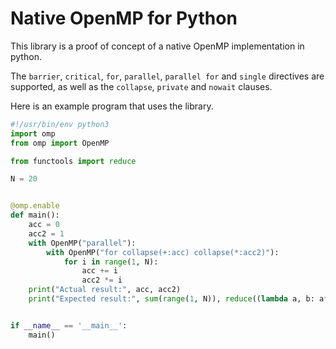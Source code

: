 # Native OpenMP for Python
This library is a proof of concept of a native OpenMP implementation in python.

The `barrier`, `critical`, `for`, `parallel`, `parallel for` and `single` directives are supported,
as well as the `collapse`, `private` and `nowait` clauses.

Here is an example program that uses the library.

```python
#!/usr/bin/env python3
import omp
from omp import OpenMP

from functools import reduce

N = 20


@omp.enable
def main():
    acc = 0
    acc2 = 1
    with OpenMP("parallel"):
        with OpenMP("for collapse(+:acc) collapse(*:acc2)"):
            for i in range(1, N):
                acc += i
                acc2 *= i
    print("Actual result:", acc, acc2)
    print("Expected result:", sum(range(1, N)), reduce((lambda a, b: a*b), range(1, N), 1))


if __name__ == '__main__':
    main()
```

<!-- See `examples` for example usages of the library. ->>
